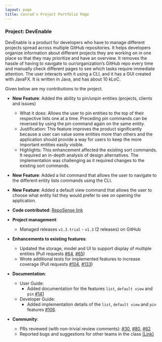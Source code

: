 ```yaml
---
layout: page
title: Conrad's Project Portfolio Page
---
```


### Project: DevEnable

DevEnable is a product for developers who have to manage different projects spread
across multiple GitHub repositories. It helps developers organize information about
different projects they are working on in one place so that they may prioritize and
have an overview. It removes the hassle of having to navigate to our/organization’s
GitHub repo every time and manually check different pages to see which tasks require
immediate attention. The user interacts with it using a CLI, and it has a GUI created
with JavaFX. It is written in Java, and has about 10 kLoC.

Given below are my contributions to the project.

* **New Feature**: Added the ability to pin/unpin entities (projects, clients and issues)
    * What it does: Allows the user to pin entities to the top of their respective lists one at a time. Preceding pin commands can be reversed by using the pin command again on the same entity.
    * Justification: This feature improves the product significantly because a user can value some entities more than others and the application should provide a way for users to keep the more important entities easily visible.
    * Highlights: This enhancement affected the existing sort commands. It required an in-depth analysis of design alternatives. The implementation was challenging as it required changes to the existing sort commands.

* **New Feature**: Added a list command that allows the user to navigate to the different entity lists commands using the CLI.

* **New Feature**: Added a default view command that allows the user to choose what entity list they would prefer to see on opening the application.

* **Code contributed**: [RepoSense link](https://nus-cs2103-ay2223s1.github.io/tp-dashboard/?search=conradlew&breakdown=true&sort=groupTitle&sortWithin=title&since=2022-09-16&timeframe=commit&mergegroup=&groupSelect=groupByRepos&checkedFileTypes=docs~functional-code~test-code~other)

* **Project management**:
    * Managed releases `v1.3.trial` - `v1.3` (2 releases) on GitHub

* **Enhancements to existing features**:
    * Updated the storage, model and UI to support display of multiple entities (Pull requests [\#64](https://github.com/AY2223S1-CS2103-F13-1/tp/pull/64), [\#65](https://github.com/AY2223S1-CS2103-F13-1/tp/pull/65))
    * Wrote additional tests for implemented features to increase coverage (Pull requests [\#104](https://github.com/AY2223S1-CS2103-F13-1/tp/pull/104), [\#133](https://github.com/AY2223S1-CS2103-F13-1/tp/pull/133))

* **Documentation**:
    * User Guide:
        * Added documentation for the features `list`, `default view` and `pin` [\#141](https://github.com/AY2223S1-CS2103-F13-1/tp/pull/141)
    * Developer Guide:
        * Added implementation details of the `list`, `default view` and `pin` features [\#106](https://github.com/AY2223S1-CS2103-F13-1/tp/pull/106).

* **Community**:
    * PRs reviewed (with non-trivial review comments): [\#30](https://github.com/AY2223S1-CS2103-F13-1/tp/pull/30), [\#80](https://github.com/AY2223S1-CS2103-F13-1/tp/pull/80), [\#62](https://github.com/AY2223S1-CS2103-F13-1/tp/pull/62)
    * Reported bugs and suggestions for other teams in the class [(Link)](https://github.com/ConradLew/ped/issues)
